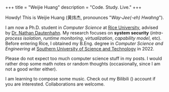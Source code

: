 +++
title = "Weijie Huang"
description = "Code. Study. Live."
+++

Howdy! This is Weijie Huang (黄炜杰, pronounces "*Way-Jee(-eh) Hwahng*").

I am now a Ph.D. student in *Computer Science* at [Rice University](https://www.rice.edu), advised by [Dr. Nathan Dautenhahn](https://nathandautenhahn.com).
My research focuses on **system security** (*intra-process isolation*, *runtime monitoring*, *virtualization*, *capability model*, etc).
Before entering Rice, I obtained my B.Eng. degree in *Computer Science and Engineering* at [Southern University of Science and Technology](https://www.sustech.edu.cn) in 2022.

Please do not expect too much computer science stuff in my posts. 
I would rather drop some math notes or random thoughts (occasionally, since I am not a good writer either).

I am learning to compose some music.
Check out my Bilibili (<i class="fa-brands fa-bilibili"></i>) account if you are interested.
Collaborations are welcome.
